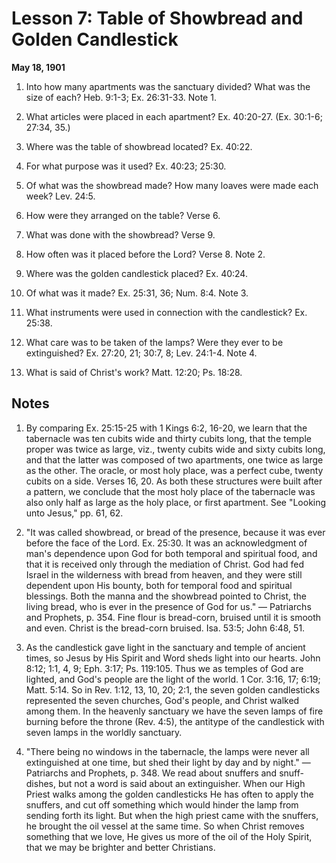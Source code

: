 # Lesson 7: Table of Showbread and Golden Candlestick

**May 18, 1901**

1. Into how many apartments was the sanctuary divided? What was the size of each? Heb. 9:1-3; Ex. 26:31-33. Note 1.

2. What articles were placed in each apartment? Ex. 40:20-27. (Ex. 30:1-6; 27:34, 35.)

3. Where was the table of showbread located? Ex. 40:22.

4. For what purpose was it used? Ex. 40:23; 25:30.

5. Of what was the showbread made? How many loaves were made each week? Lev. 24:5.

6. How were they arranged on the table? Verse 6.

7. What was done with the showbread? Verse 9.

8. How often was it placed before the Lord? Verse 8. Note 2.

9. Where was the golden candlestick placed? Ex. 40:24.

10. Of what was it made? Ex. 25:31, 36; Num. 8:4. Note 3.

11. What instruments were used in connection with the candlestick? Ex. 25:38.

12. What care was to be taken of the lamps? Were they ever to be extinguished? Ex. 27:20, 21; 30:7, 8; Lev. 24:1-4. Note 4.

13. What is said of Christ's work? Matt. 12:20; Ps. 18:28.

## Notes

1. By comparing Ex. 25:15-25 with 1 Kings 6:2, 16-20, we learn that the tabernacle was ten cubits wide and thirty cubits long, that the temple proper was twice as large, viz., twenty cubits wide and sixty cubits long, and that the latter was composed of two apartments, one twice as large as the other. The oracle, or most holy place, was a perfect cube, twenty cubits on a side. Verses 16, 20. As both these structures were built after a pattern, we conclude that the most holy place of the tabernacle was also only half as large as the holy place, or first apartment. See "Looking unto Jesus," pp. 61, 62.

2. "It was called showbread, or bread of the presence, because it was ever before the face of the Lord. Ex. 25:30. It was an acknowledgment of man's dependence upon God for both temporal and spiritual food, and that it is received only through the mediation of Christ. God had fed Israel in the wilderness with bread from heaven, and they were still dependent upon His bounty, both for temporal food and spiritual blessings. Both the manna and the showbread pointed to Christ, the living bread, who is ever in the presence of God for us." — Patriarchs and Prophets, p. 354. Fine flour is bread-corn, bruised until it is smooth and even. Christ is the bread-corn bruised. Isa. 53:5; John 6:48, 51.

3. As the candlestick gave light in the sanctuary and temple of ancient times, so Jesus by His Spirit and Word sheds light into our hearts. John 8:12; 1:1, 4, 9; Eph. 3:17; Ps. 119:105. Thus we as temples of God are lighted, and God's people are the light of the world. 1 Cor. 3:16, 17; 6:19; Matt. 5:14. So in Rev. 1:12, 13, 10, 20; 2:1, the seven golden candlesticks represented the seven churches, God's people, and Christ walked among them. In the heavenly sanctuary we have the seven lamps of fire burning before the throne (Rev. 4:5), the antitype of the candlestick with seven lamps in the worldly sanctuary.

4. "There being no windows in the tabernacle, the lamps were never all extinguished at one time, but shed their light by day and by night." — Patriarchs and Prophets, p. 348. We read about snuffers and snuff-dishes, but not a word is said about an extinguisher. When our High Priest walks among the golden candlesticks He has often to apply the snuffers, and cut off something which would hinder the lamp from sending forth its light. But when the high priest came with the snuffers, he brought the oil vessel at the same time. So when Christ removes something that we love, He gives us more of the oil of the Holy Spirit, that we may be brighter and better Christians.